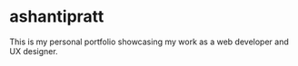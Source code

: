 # ashantipratt
This is my personal portfolio showcasing my work as a web developer and UX designer.
